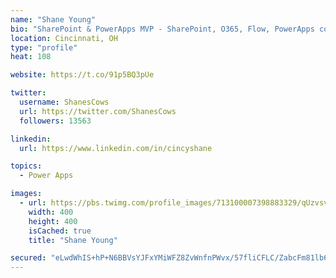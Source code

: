 ```yaml
---
name: "Shane Young"
bio: "SharePoint & PowerApps MVP - SharePoint, O365, Flow, PowerApps consulting? @PowerApps911 | Pure Snark? You found it."
location: Cincinnati, OH
type: "profile"
heat: 108

website: https://t.co/91p5BQ3pUe

twitter:
  username: ShanesCows
  url: https://twitter.com/ShanesCows
  followers: 13563

linkedin:
  url: https://www.linkedin.com/in/cincyshane

topics:
  - Power Apps

images:
  - url: https://pbs.twimg.com/profile_images/713100007398883329/qUzvsvQ3_400x400.jpg
    width: 400
    height: 400
    isCached: true
    title: "Shane Young"

secured: "eLwdWhIS+hP+N6BBVsYJFxYMiWFZ8ZvWnfnPWvx/57fliCFLC/ZabcFm81lb69ktHS3MOdLu6ZaUyQRU4o3XCRAFHNXDJGLEPu/t95Anciny+7CHEvy2Q6JWuUhXQO/isHOdKqlwiCJpnagzDgwKebF5Dom6m+Kkgcs8Fe1InntWwo2NVzWG9Skbu6K0wclnhp0vZK3PbZv+L7bcUCj0RSj41cSOEOMeazY2KEfNNjIciMkup3GhuoJzRE79MSLki+QWkO9QmboC3u3O6VJNba6TXTobfVxUouI0qDW/eozMfkIb74jlWcD40fpxqYHky4lD8DYF7uiKYPEIpiDbdUAQeY0iSAXUbxS2Wt8x+lx8gObeiTeUxXuc/PcV7uCNYtz4Jyz/urHd+FqgImRz/78wYWgBLc3eVug/2u0J5Mo=;YiLutRl0lHDnOFE0YKpfEA=="
---
```


